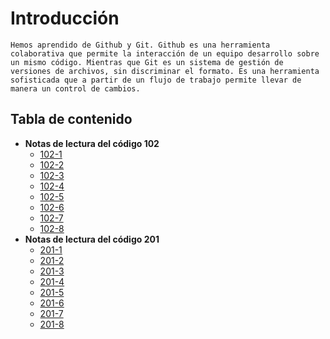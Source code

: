 
# Introducción
```
Hemos aprendido de Github y Git. Github es una herramienta colaborativa que permite la interacción de un equipo desarrollo sobre un mismo código. Mientras que Git es un sistema de gestión de versiones de archivos, sin discriminar el formato. Es una herramienta sofisticada que a partir de un flujo de trabajo permite llevar de manera un control de cambios.
```
## Tabla de contenido
+ **Notas de lectura del código 102**     
     - [102-1](/102/file1.md)  
     - [102-2](/102/file2.md)  
     - [102-3](/102/file3.md)  
     - [102-4](/102/file4.md)  
     - [102-5](/102/file5.md)  
     - [102-6](/102/file6.md)  
     - [102-7](/102/file7.md)  
     - [102-8](/102/read-8-expresiones-operadores.md)  
+ **Notas de lectura del código 201** 
     - [201-1](/102/file01.md)  
     - [201-2](/102/file02.md)  
     - [201-3](/102/file03.md)  
     - [201-4](/102/file04.md)  
     - [201-5](/102/file05.md)  
     - [201-6](/102/file06.md)  
     - [201-7](/102/file07.md)  
     - [201-8](/102/file08.md)